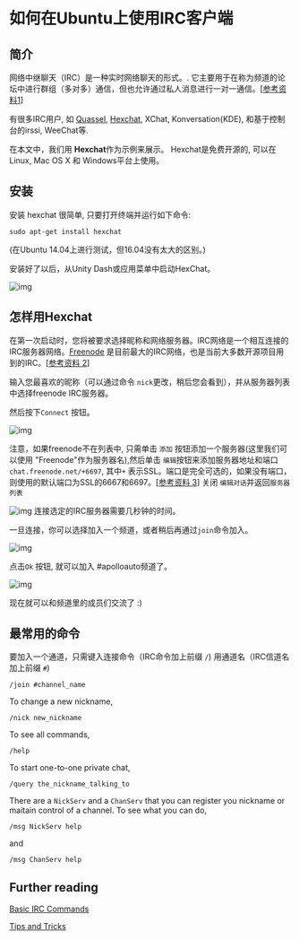 # 如何在Ubuntu上使用IRC客户端 

## 简介

网络中继聊天（IRC）是一种实时网络聊天的形式。. 它主要用于在称为频道的论坛中进行群组（多对多）通信，但也允许通过私人消息进行一对一通信。[[参考资料1](https://help.ubuntu.com/community/InternetRelayChat)]

有很多IRC用户, 如 [Quassel](https://quassel-irc.org/), [Hexchat](https://hexchat.github.io/), XChat, Konversation(KDE), 和基于控制台的irssi, WeeChat等.

在本文中，我们用 **Hexchat**作为示例来展示。
Hexchat是免费开源的, 可以在 Linux, Mac OS X 和 Windows平台上使用。

## 安装

安装 hexchat 很简单, 只要打开终端并运行如下命令:
```
sudo apt-get install hexchat
```
(在Ubuntu 14.04上进行测试，但16.04没有太大的区别。)

安装好了以后，从Unity Dash或应用菜单中启动HexChat。

![img](images/irc_image_01.png)

## 怎样用Hexchat

在第一次启动时，您将被要求选择昵称和网络服务器。IRC网络是一个相互连接的IRC服务器网络。[Freenode](https://freenode.net) 是目前最大的IRC网络，也是当前大多数开源项目用到的IRC。[[参考资料 2](https://www.linuxbabe.com/ubuntu/install-use-hexchat-ubuntu-16-04)]

输入您最喜欢的昵称（可以通过命令 `nick`更改，稍后您会看到），并从服务器列表中选择freenode IRC服务器。

然后按下`Connect` 按钮。

![img](images/irc_image_02.png)

注意，如果freenode不在列表中, 只需单击 `添加` 按钮添加一个服务器(这里我们可以使用 "Freenode"作为服务器名),然后单击 `编辑`按钮来添加服务器地址和端口`chat.freenode.net/+6697`, 其中`+` 表示SSL。端口是完全可选的，如果没有端口，则使用的默认端口为SSL的6667和6697。[[参考资料 3](https://hexchat.readthedocs.io/en/latest/settings.html#servers)] 关闭 `编辑对话`并返回`服务器列表`

![img](images/irc_image_03.png)
连接选定的IRC服务器需要几秒钟的时间。

一旦连接，你可以选择加入一个频道，或者稍后再通过`join`命令加入。

![img](images/irc_image_04.png)

点击`Ok` 按钮, 就可以加入 #apolloauto频道了。

![img](images/irc_image_05.png)

现在就可以和频道里的成员们交流了 :)

## 最常用的命令
要加入一个通道，只需键入连接命令（IRC命令加上前缀 `/`) 用通道名（IRC信道名加上前缀 `#`)
```
/join #channel_name
```
To change a new nickname,
```
/nick new_nickname
```
To see all commands,
```
/help
```
To start one-to-one private chat,
```
/query the_nickname_talking_to
```

There are a `NickServ` and a `ChanServ` that you can register you nickname or maitain control of a channel.
To see what you can do,
```
/msg NickServ help
```
and
```
/msg ChanServ help
```

## Further reading
[Basic IRC Commands](http://www.ircbeginner.com/ircinfo/ircc-commands.html)

[Tips and Tricks](http://www.ircbeginner.com/ircinfo/ircc-tips.html)

